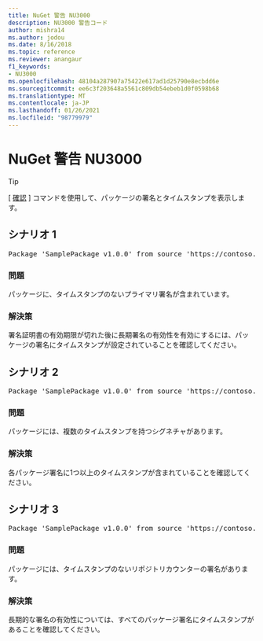 ```yaml
---
title: NuGet 警告 NU3000
description: NU3000 警告コード
author: mishra14
ms.author: jodou
ms.date: 8/16/2018
ms.topic: reference
ms.reviewer: anangaur
f1_keywords:
- NU3000
ms.openlocfilehash: 48104a287907a75422e617ad1d25790e8ecbdd6e
ms.sourcegitcommit: ee6c3f203648a5561c809db54ebeb1d0f0598b68
ms.translationtype: MT
ms.contentlocale: ja-JP
ms.lasthandoff: 01/26/2021
ms.locfileid: "98779979"
---
```

# <a name="nuget-warning-nu3000"></a>NuGet 警告 NU3000

> [!Tip]
> [ [確認](../cli-reference/cli-ref-verify.md) ] コマンドを使用して、パッケージの署名とタイムスタンプを表示します。

## <a name="scenario-1"></a>シナリオ 1

<pre>Package 'SamplePackage v1.0.0' from source 'https://contoso.com/index.json': The primary signature does not have a timestamp.</pre>

### <a name="issue"></a>問題

パッケージに、タイムスタンプのないプライマリ署名が含まれています。


### <a name="solution"></a>解決策

署名証明書の有効期限が切れた後に長期署名の有効性を有効にするには、パッケージの署名にタイムスタンプが設定されていることを確認してください。



## <a name="scenario-2"></a>シナリオ 2

<pre>Package 'SamplePackage v1.0.0' from source 'https://contoso.com/index.json': Multiple timestamps are not accepted.</pre>

### <a name="issue"></a>問題

パッケージには、複数のタイムスタンプを持つシグネチャがあります。


### <a name="solution"></a>解決策

各パッケージ署名に1つ以上のタイムスタンプが含まれていることを確認してください。



## <a name="scenario-3"></a>シナリオ 3

<pre>Package 'SamplePackage v1.0.0' from source 'https://contoso.com/index.json': The repository countersignature does not have a timestamp.</pre>

### <a name="issue"></a>問題

パッケージには、タイムスタンプのないリポジトリカウンターの署名があります。


### <a name="solution"></a>解決策

長期的な署名の有効性については、すべてのパッケージ署名にタイムスタンプがあることを確認してください。


